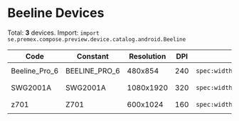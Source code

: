 # Beeline Devices

Total: **3** devices. Import: `import se.premex.compose.preview.device.catalog.android.Beeline`

| Code | Constant | Resolution | DPI | Compose Spec | Preview Usage |
|------|----------|------------|-----|-------------|---------------|
| Beeline_Pro_6 | BEELINE_PRO_6 | 480x854 | 240 | `spec:width=480px,height=854px,dpi=240` | `@Preview(device = Beeline.BEELINE_PRO_6)` |
| SWG2001A | SWG2001A | 1080x1920 | 320 | `spec:width=1080px,height=1920px,dpi=320` | `@Preview(device = Beeline.SWG2001A)` |
| z701 | Z701 | 600x1024 | 160 | `spec:width=600px,height=1024px,dpi=160` | `@Preview(device = Beeline.Z701)` |

<!-- Generated automatically. Do not edit manually. -->
